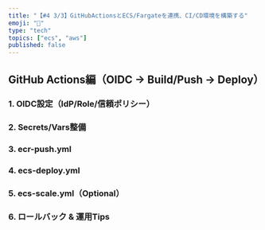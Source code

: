 ```yaml
---
title: "【#4 3/3】GitHubActionsとECS/Fargateを連携、CI/CD環境を構築する"
emoji: "🔐"
type: "tech"
topics: ["ecs", "aws"]
published: false
---
```


## GitHub Actions編（OIDC → Build/Push → Deploy）

### 1. OIDC設定（IdP/Role/信頼ポリシー）

### 2. Secrets/Vars整備

### 3. ecr-push.yml

### 4. ecs-deploy.yml

### 5. ecs-scale.yml（Optional）

### 6. ロールバック & 運用Tips